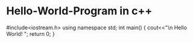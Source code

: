 # Hello-World-Program in c++

#include<iostream.h>
using namespace std;
int main()
{
  cout<<"\n Hello World! ";
   return 0;
} 
